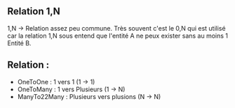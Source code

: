 ## Relation 1,N

1,N -> Relation assez peu commune. Très souvent c'est le 0,N qui est utilisé car la relation 1,N sous entend que l'entité A ne peux exister sans au moins 1 Entité B.


## Relation : 
- OneToOne : 1 vers 1 (1 -> 1)
- OneToMany : 1 vers Plusieurs (1 -> N) 
- ManyTo22Many : Plusieurs vers plusions (N -> N)